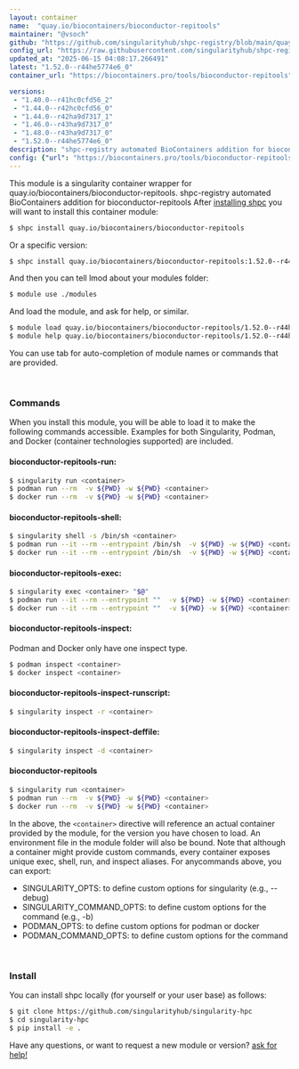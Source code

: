 ```yaml
---
layout: container
name:  "quay.io/biocontainers/bioconductor-repitools"
maintainer: "@vsoch"
github: "https://github.com/singularityhub/shpc-registry/blob/main/quay.io/biocontainers/bioconductor-repitools/container.yaml"
config_url: "https://raw.githubusercontent.com/singularityhub/shpc-registry/main/quay.io/biocontainers/bioconductor-repitools/container.yaml"
updated_at: "2025-06-15 04:08:17.266491"
latest: "1.52.0--r44he5774e6_0"
container_url: "https://biocontainers.pro/tools/bioconductor-repitools"

versions:
 - "1.40.0--r41hc0cfd56_2"
 - "1.44.0--r42hc0cfd56_0"
 - "1.44.0--r42ha9d7317_1"
 - "1.46.0--r43ha9d7317_0"
 - "1.48.0--r43ha9d7317_0"
 - "1.52.0--r44he5774e6_0"
description: "shpc-registry automated BioContainers addition for bioconductor-repitools"
config: {"url": "https://biocontainers.pro/tools/bioconductor-repitools", "maintainer": "@vsoch", "description": "shpc-registry automated BioContainers addition for bioconductor-repitools", "latest": {"1.52.0--r44he5774e6_0": "sha256:125f879c67189afad8119776916ba827ab8246d91dfb4fb9b6fc93f746da6d3c"}, "tags": {"1.40.0--r41hc0cfd56_2": "sha256:ca8971cc74d7e27b9d32ec0d4190332b25ad841407d8d9af493da7ebf366841d", "1.44.0--r42hc0cfd56_0": "sha256:106848a72d64fd1580aa3f3408b821ed8d3095018c5aafc87ed5595b4cac8749", "1.44.0--r42ha9d7317_1": "sha256:411f8e872bfa4f245f6f79bea16817c3f5581f632141bf6e805e4ef984c8d2b9", "1.46.0--r43ha9d7317_0": "sha256:c320451454a518e1c375fb51c7f3f0e9949e98375d8a76165fe5803a92b17642", "1.48.0--r43ha9d7317_0": "sha256:1d348a3aaec77da3b5ba5a1af4ca57feb1855c570e43ff7f2cd081329d440749", "1.52.0--r44he5774e6_0": "sha256:125f879c67189afad8119776916ba827ab8246d91dfb4fb9b6fc93f746da6d3c"}, "docker": "quay.io/biocontainers/bioconductor-repitools"}
---
```


This module is a singularity container wrapper for quay.io/biocontainers/bioconductor-repitools.
shpc-registry automated BioContainers addition for bioconductor-repitools
After [installing shpc](#install) you will want to install this container module:


```bash
$ shpc install quay.io/biocontainers/bioconductor-repitools
```

Or a specific version:

```bash
$ shpc install quay.io/biocontainers/bioconductor-repitools:1.52.0--r44he5774e6_0
```

And then you can tell lmod about your modules folder:

```bash
$ module use ./modules
```

And load the module, and ask for help, or similar.

```bash
$ module load quay.io/biocontainers/bioconductor-repitools/1.52.0--r44he5774e6_0
$ module help quay.io/biocontainers/bioconductor-repitools/1.52.0--r44he5774e6_0
```

You can use tab for auto-completion of module names or commands that are provided.

<br>

### Commands

When you install this module, you will be able to load it to make the following commands accessible.
Examples for both Singularity, Podman, and Docker (container technologies supported) are included.

#### bioconductor-repitools-run:

```bash
$ singularity run <container>
$ podman run --rm  -v ${PWD} -w ${PWD} <container>
$ docker run --rm  -v ${PWD} -w ${PWD} <container>
```

#### bioconductor-repitools-shell:

```bash
$ singularity shell -s /bin/sh <container>
$ podman run --it --rm --entrypoint /bin/sh  -v ${PWD} -w ${PWD} <container>
$ docker run --it --rm --entrypoint /bin/sh  -v ${PWD} -w ${PWD} <container>
```

#### bioconductor-repitools-exec:

```bash
$ singularity exec <container> "$@"
$ podman run --it --rm --entrypoint ""  -v ${PWD} -w ${PWD} <container> "$@"
$ docker run --it --rm --entrypoint ""  -v ${PWD} -w ${PWD} <container> "$@"
```

#### bioconductor-repitools-inspect:

Podman and Docker only have one inspect type.

```bash
$ podman inspect <container>
$ docker inspect <container>
```

#### bioconductor-repitools-inspect-runscript:

```bash
$ singularity inspect -r <container>
```

#### bioconductor-repitools-inspect-deffile:

```bash
$ singularity inspect -d <container>
```



#### bioconductor-repitools

```bash
$ singularity run <container>
$ podman run --rm  -v ${PWD} -w ${PWD} <container>
$ docker run --rm  -v ${PWD} -w ${PWD} <container>
```


In the above, the `<container>` directive will reference an actual container provided
by the module, for the version you have chosen to load. An environment file in the
module folder will also be bound. Note that although a container
might provide custom commands, every container exposes unique exec, shell, run, and
inspect aliases. For anycommands above, you can export:

 - SINGULARITY_OPTS: to define custom options for singularity (e.g., --debug)
 - SINGULARITY_COMMAND_OPTS: to define custom options for the command (e.g., -b)
 - PODMAN_OPTS: to define custom options for podman or docker
 - PODMAN_COMMAND_OPTS: to define custom options for the command

<br>

### Install

You can install shpc locally (for yourself or your user base) as follows:

```bash
$ git clone https://github.com/singularityhub/singularity-hpc
$ cd singularity-hpc
$ pip install -e .
```

Have any questions, or want to request a new module or version? [ask for help!](https://github.com/singularityhub/singularity-hpc/issues)